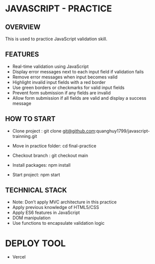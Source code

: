 # JAVASCRIPT - PRACTICE

## OVERVIEW
This is used to practice JavaScript validation skill.


## FEATURES
* Real-time validation using JavaScript
* Display error messages next to each input field if validation fails
* Remove error messages when input becomes valid
* Highlight invalid input fields with a red border
* Use green borders or checkmarks for valid input fields
* Prevent form submission if any fields are invalid
* Allow form submission if all fields are valid and display a success message


## HOW TO START
* Clone project : git clone git@github.com:quanghuy1799/javascript-trainning.git

* Move in practice folder: cd final-practice

* Checkout branch : git checkout main

* Install packages: npm install

* Start project: npm start


## TECHNICAL STACK
* Note: Don’t apply MVC architecture in this practice
* Apply previous knowledge of HTML5/CSS
* Apply ES6 features in JavaScript
* DOM manipulation
* Use functions to encapsulate validation logic

# DEPLOY TOOL
* Vercel

